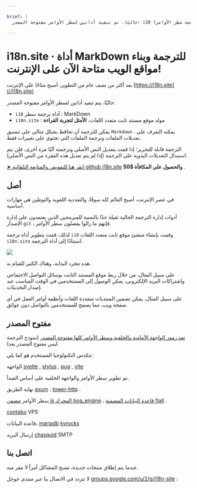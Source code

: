 ```yaml
---

brief: |
  حاليًا، تم تنفيذ أداتين لسطر الأوامر مفتوحة المصدر: i18 (أداة ترجمة سطر الأوامر MarkDown) وi18n.site (مولد موقع المستندات الثابتة متعدد اللغات)

---
```



# i18n.site · أداة MarkDown للترجمة وبناء مواقع الويب متاحة الآن على الإنترنت!

بعد أكثر من نصف عام من التطوير، أصبح متاحًا على الإنترنت [https://i18n.site](//i18n.site)

حاليًا، يتم تنفيذ أداتين لسطر الأوامر مفتوحة المصدر:

* `i18` أداة ترجمة سطر : MarkDown
* `i18n.site` : مولد موقع مستند ثابت متعدد اللغات، **الأمثل لتجربة القراءة**

يمكن للترجمة أن تحافظ بشكل مثالي على تنسيق `Markdown` . يمكنه التعرف على تعديلات الملفات وترجمة الملفات التي تحتوي على تغييرات فقط.

الترجمة قابلة للتحرير؛ إذا قمت بتعديل النص الأصلي وترجمته آليًا مرة أخرى، فلن يتم استبدال التعديلات اليدوية على الترجمة (إذا لم يتم تعديل هذه الفقرة من النص الأصلي).

[➤ انقر هنا للتفويض والمتابعة التلقائية github i18n.site](https://github.com/login/oauth/authorize?client_id=Ov23liuGAmK0plc9FgB3&amp;scope=user:email,user:follow,public_repo) **والحصول على المكافأة $50** .

## أصل

في عصر الإنترنت، أصبح العالم كله سوقًا، والتعددية اللغوية والتوطين هي مهارات أساسية.

أدوات إدارة الترجمة الحالية ثقيلة جدًا بالنسبة للمبرمجين الذين يعتمدون على إدارة الإصدار `git` ، فإنهم ما زالوا يفضلون سطر الأوامر.

لذلك، قمت بتطوير أداة ترجمة `i18` وقمت بإنشاء منشئ موقع ثابت متعدد اللغات `i18n.site` استنادًا إلى أداة الترجمة.

![](https://p.3ti.site/1723777556.avif)

هذه مجرد البداية، وهناك الكثير للقيام به.

على سبيل المثال، من خلال ربط موقع المستند الثابت بوسائل التواصل الاجتماعي واشتراكات البريد الإلكتروني، يمكن الوصول إلى المستخدمين في الوقت المناسب عند إصدار التحديثات.

على سبيل المثال، يمكن تضمين المنتديات متعددة اللغات وأنظمة أوامر العمل في أي صفحة ويب، مما يسمح للمستخدمين بالتواصل دون عوائق.

## مفتوح المصدر

[تعد رموز الواجهة الأمامية والخلفية وسطر الأوامر كلها مفتوحة المصدر](https://i18n.site/i18n.site/c/src) (نموذج الترجمة ليس مفتوح المصدر بعد).

مكدس التكنولوجيا المستخدم هو كما يلي:

الواجهة [svelte](https://svelte.dev) , [stylus](https://stylus-lang.com) , [pug](https://github.com/pugjs/pug) , [vite](https://github.com/vitejs/vite)

تم تطوير سطر الأوامر والواجهة الخلفية على أساس الصدأ.

نهاية الطريق [axum](https://github.com/tokio-rs/axum) ، [tower-http](https://github.com/tower-rs/tower-http/releases) .

سطر الأوامر [مضمن js المحرك boa_engine](https://docs.rs/boa_engine) ، [قاعدة البيانات المضمنة fjall](https://github.com/fjall-rs/fjall) .

[contabo](https://my.contabo.com) VPS

قاعدة البيانات، [mariadb](https://mariadb.org) [kvrocks](https://kvrocks.apache.org)

إرسال البريد [chasquid](https://github.com/albertito/chasquid) SMTP

## اتصل بنا

عندما يتم إطلاق منتجات جديدة، تصبح المشاكل أمراً لا مفر منه.

لا تتردد في الاتصال بنا عبر منتدى جوجل [groups.google.com/u/2/g/i18n-site](https://groups.google.com/u/2/g/i18n-site) :